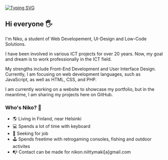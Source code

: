 <a href="https://git.io/typing-svg"><img src="https://readme-typing-svg.demolab.com?font=Fira+Code&pause=200&color=2B97C5&background=3E3E3E&multiline=true&width=650&height=200&separator=%3E&lines=const+projectName+%3D+%22InspiringCode%22;%3Econst+projectDescription+%3D+%22A+programming+inspiration%22;%3Efunction+startInspiration()+%7B%3Elet+ideas+%3D+%5B%5D;%3Elet+codeFlow+%3D+%22smooth+and+creative%22;%3Efor+(let+i+%3D+0;+i+%3C+5;+i%2B%2B)+%7B%3Eideas.push(%60Idea+%24%7Bi+%2B+1%7D%3A+Something+new+in+coding%60);%7D%3Ereturn+ideas;%7D" alt="Typing SVG" /></a>

## Hi everyone 🖐

I'm Niko, a student of Web Developement, UI-Design and Low-Code Solutions.

I have been involved in various ICT projects for over 20 years. Now, my goal and dream is to work professionally in the ICT field.

My strengths include Front-End Development and User Interface Design. Currently, I am focusing on web development languages, such as JavaScript, as well as HTML, CSS, and PHP.

I am currently working on a website to showcase my portfolio, but in the meantime, I am sharing my projects here on GitHub.

### Who's Niko? 🔑

- 🌎 Living in Finland, near Helsinki
- 💻 Spends a lot of time with keyboard
- 🖖 Seeking for job
- 🕹 Spends freetime with retrogaming consoles, fishing and outdoor activites
- 📭 Contact can be made for nikon.niittymaki[a]gmail.com

<!--
**NNmaki/NNmaki** is a ✨ _special_ ✨ repository because its `README.md` (this file) appears on your GitHub profile.

Here are some ideas to get you started:

- 🔭 I’m currently working on ...
- 🌱 I’m currently learning ...
- 👯 I’m looking to collaborate on ...
- 🤔 I’m looking for help with ...
- 💬 Ask me about ...
- 📫 How to reach me: ...
- 😄 Pronouns: ...
- ⚡ Fun fact: ...
-->
